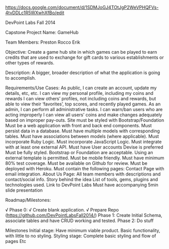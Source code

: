 https://docs.google.com/document/d/1SDMJoGJ4TOtJgP2WeVPHQFVs-4tvDDLc1R5WXwhXfBo/edit


DevPoint Labs Fall 2014

Capstone Project Name: GameHub

Team Members:
Preston
Rocco
Erik

Objective: Create a game hub site in which games can be played to earn credits that are used to exchange for gift cards to various establishments or other types of rewards.

Description:
A bigger, broader description of what the application is going to accomplish.

Requirements/Use Cases:
As public, I can create an account, update my details, etc, etc.
  I can view my personal profile, including my coins and rewards
  I can view others’ profiles, not including coins and rewards, but able to view their ‘favorites’, top scores, and recently played games.
As an admin, I can perform all administrative tasks.
  I can warn/ban users who are acting improperly
  I can view all users’ coins and make changes adequately based on improper pay-outs.
Site must be styled with Bootstrap/Foundation
Must be a web application with front and back end components.
Must persist data in a database.
Must have multiple models with corresponding tables.
Must have associations between models (where applicable).
Must incorporate Ruby Logic.
Must incorporate JavaScript Logic.
Must integrate with at least one external API.
Must have User accounts
Devise is preferred
Must be fully styled.
Bootstrap or Foundation are acceptable.
Using an external template is permitted.
Must be mobile friendly.
Must have minimum 80% test coverage.
Must be available on Github for review.
Must be deployed with Heroku.
Must contain the following pages:
Contact Page with email integration.
About Us Page:
All team members with descriptions and contact/social info.
Story behind the idea
List of tools, gems, plugins and technologies used.
Link to DevPoint Labs
Must have accompanying 5min slide presentation

Roadmap/Milestones:

√ Phase 0:
  √ Create blank application.
  √ Prepare Repo (https://github.com/DevPointLabsFall2014/)
Phase 1:
  Create Initial Schema, associate tables and have CRUD working and tested.
Phase 2:
  Do stuff

Milestones
  Initial stage:
    Have minimum viable product.
    Basic functionality, with little to no styling.
  Styling stage:
    Complete basic styling and flow of pages
    Etc
